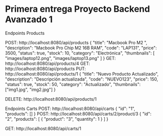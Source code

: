 
# Primera entrega Proyecto Backend Avanzado 1

Endpoints Products

POST: http://localhost:8080/api/products
{
  "title": "Macbook Pro M2 ",
  "description": "Macbook Pro Chip M2 16B RAM",
  "code": "LAP131",
  "price": 3500,
  "status": true,
  "stock": 10,
  "category": "Electrónica",
  "thumbnails": [
    "images/laptop12.png",
    "images/laptop13.png"
  ]
}
GET: http://localhost:8080/api/products/4
GET: http://localhost:8080/api/products
PUT: http://localhost:8080/api/products/1
{
  "title": "Nuevo Producto Actualizado",
  "description": "Descripción actualizada",
  "code": "NUEVO123",
  "price": 150,
  "status": true,
  "stock": 50,
  "category": "Actualizado",
  "thumbnails": ["img1.jpg", "img2.jpg"]
}

DELETE: http://localhost:8080/api/products/1

Endpoints Carts
POST: http://localhost:8080/api/carts
{
  "id": "1",
  "products": []
}
POST: http://localhost:8080/api/carts/2/product/3
{
    "id": "2",
    "products": [
        {
            "product": "3",
            "quantity": 1
        }
    ]
}

GET: http://localhost:8080/api/carts/1


